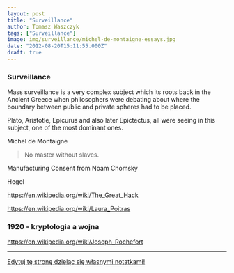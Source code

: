 ```yaml
---
layout: post
title: "Surveillance"
author: Tomasz Waszczyk
tags: ["Surveillance"]
image: img/surveillance/michel-de-montaigne-essays.jpg
date: "2012-08-20T15:11:55.000Z"
draft: true
---
```


### Surveillance

Mass surveillance is a very complex subject which its roots back in the Ancient Greece when philosophers were debating about where the boundary between public and private spheres had to be placed.

Plato, Aristotle, Epicurus and also later Epictectus, all were seeing in this subject, one of the most dominant ones.

Michel de Montaigne

> No master without slaves.

Manufacturing Consent from Noam Chomsky

Hegel

https://en.wikipedia.org/wiki/The_Great_Hack

https://en.wikipedia.org/wiki/Laura_Poitras

### 1920 - kryptologia a wojna

https://en.wikipedia.org/wiki/Joseph_Rochefort

---

<a href="https://github.com/TomaszWaszczyk/historia.waszczyk.com/edit/master/src/content/surveillance.md" target="_blank">Edytuj tę stronę dzieląc się własnymi notatkami!</a>
